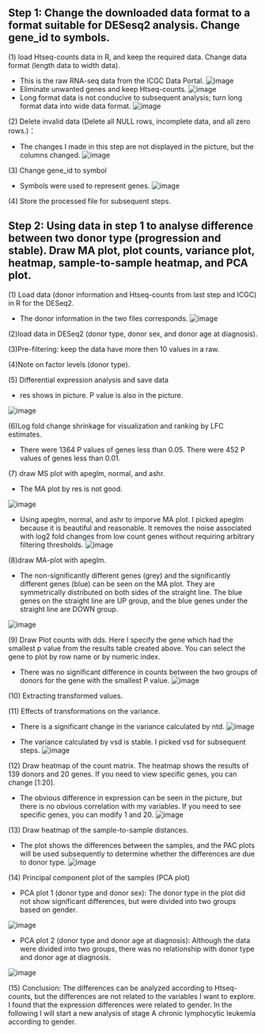 

## Step 1: Change the downloaded data format to a format suitable for DESesq2 analysis. Change gene_id to symbols.

(1) load Htseq-counts data in R, and keep the required data. Change data format (length data to width data).

* This is the raw RNA-seq data from the ICGC Data Portal.
![image](https://user-images.githubusercontent.com/89613437/144563579-f829d0bb-960c-430f-b660-5e2e143bb50a.png)
* Eliminate unwanted genes and keep Htseq-counts.
![image](https://user-images.githubusercontent.com/89613437/144564320-b2553c60-775e-4c1d-810e-a3bd55cb8970.png)
* Long format data is not conducive to subsequent analysis; turn long format data into wide data format.
![image](https://user-images.githubusercontent.com/89613437/144564556-b11f5427-c5ee-4541-b5ef-cc6e04999e33.png)

(2) Delete invalid data (Delete all NULL rows, incomplete data, and all zero rows.)：

* The changes I made in this step are not displayed in the picture, but the columns changed.
![image](https://user-images.githubusercontent.com/89613437/144565828-b1c4906d-3519-446e-a354-012f3ea11854.png)

(3) Change gene_id to symbol

* Symbols were used to represent genes.
![image](https://user-images.githubusercontent.com/89613437/144566316-6ddb97a8-63b1-4a13-83c5-68897bc7773d.png)

(4) Store the processed file for subsequent steps.

## Step 2: Using data in step 1 to analyse difference between two donor type (progression and stable). Draw MA plot, plot counts, variance plot, heatmap, sample-to-sample heatmap, and PCA plot.

(1) Load data (donor information and Htseq-counts from last step and ICGC) in R for the DESeq2.

* The donor information in the two files corresponds.
![image](https://user-images.githubusercontent.com/89613437/144567249-e563d105-ac56-4fe2-a289-7f5c28ef74ab.png)

(2)load data in DESeq2 (donor type, donor sex, and donor age at diagnosis).

(3)Pre-filtering: keep the data have more then 10 values in a raw.

(4)Note on factor levels (donor type).

(5) Differential expression analysis and save data

* res shows in picture. P value is also in the picture.

![image](https://user-images.githubusercontent.com/89613437/144568250-7d767259-b1fc-49d2-a361-e65ee47335c1.png)

(6)Log fold change shrinkage for visualization and ranking by LFC estimates.

* There were 1364 P values of genes less than 0.05. There were 452 P values of genes less than 0.01.

(7) draw MS plot with apeglm, normal, and ashr.

* The MA plot by res is not good.

![image](https://user-images.githubusercontent.com/89613437/144570471-a89d08c2-db02-4586-b356-11c6ae8a3a28.png)

* Using apeglm, normal, and ashr to imporve MA plot. I picked apeglm because it is beautiful and reasonable. It removes the noise associated with log2 fold changes from low count genes without requiring arbitrary filtering thresholds.
![image](https://user-images.githubusercontent.com/89613437/144570871-49dcce72-6cf0-48ec-adef-d087efc324d6.png)

(8)draw MA-plot with apeglm.

* The non-significantly different genes (grey) and the significantly different genes (blue) can be seen on the MA plot. They are symmetrically distributed on both sides of the straight line. The blue genes on the straight line are UP group, and the blue genes under the straight line are DOWN group.

![image](https://user-images.githubusercontent.com/89613437/144573283-f4c1954c-8901-435f-96ed-aca07b57c327.png)

(9) Draw Plot counts with dds. Here I specify the gene which had the smallest p value from the results table created above. You can select the gene to plot by row name or by numeric index.

* There was no significant difference in counts between the two groups of donors for the gene with the smallest P value.
![image](https://user-images.githubusercontent.com/89613437/144573696-c6ebda97-0c95-497c-99e0-cce972a6d446.png)

(10) Extracting transformed values.

(11) Effects of transformations on the variance.

*  There is a significant change in the variance calculated by ntd.
![image](https://user-images.githubusercontent.com/89613437/144575237-6b002deb-9804-44ab-a275-a39fa44bfc03.png)

*  The variance calculated by vsd is stable. I picked vsd for subsequent steps.
![image](https://user-images.githubusercontent.com/89613437/144575656-7483438a-3292-4f1f-9848-1eadb1652a91.png)

(12) Draw heatmap of the count matrix. The heatmap shows the results of 139 donors and 20 genes. If you need to view specific genes, you can change [1:20].

*  The obvious difference in expression can be seen in the picture, but there is no obvious correlation with my variables. If you need to see specific genes, you can modify 1 and 20.
![image](https://user-images.githubusercontent.com/89613437/144576534-ac09014a-e880-4653-a86d-8334e2446d93.png)

(13) Draw heatmap of the sample-to-sample distances.

*  The plot shows the differences between the samples, and the PAC plots will be used subsequently to determine whether the differences are due to donor type.
![image](https://user-images.githubusercontent.com/89613437/144578586-6469a5b1-39b5-4b1d-bd2d-856df4f37f9e.png)

(14) Principal component plot of the samples (PCA plot)

*  PCA plot 1 (donor type and donor sex): The donor type in the plot did not show significant differences, but were divided into two groups based on gender.

![image](https://user-images.githubusercontent.com/89613437/144579083-becab4d4-8d9f-4fd1-8c46-835a518be5cc.png)

*  PCA plot 2 (donor type and donor age at diagnosis): Although the data were divided into two groups, there was no relationship with donor type and donor age at diagnosis.

![image](https://user-images.githubusercontent.com/89613437/144579192-d7094ad3-34e3-469a-b380-653d112c183d.png)

(15) Conclusion: The differences can be analyzed according to Htseq-counts, but the differences are not related to the variables I want to explore. I found that the expression differences were related to gender. In the following I will start a new analysis of stage A chronic lymphocytic leukemia according to gender.














